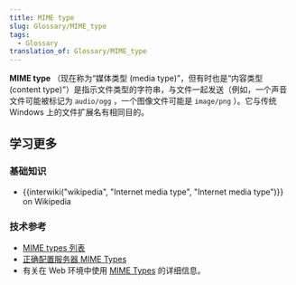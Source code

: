 ```yaml
---
title: MIME type
slug: Glossary/MIME_type
tags:
  - Glossary
translation_of: Glossary/MIME_type
---
```

**MIME type** （现在称为“媒体类型 (media type)”，但有时也是“内容类型 (content type)”）是指示文件类型的字符串，与文件一起发送（例如，一个声音文件可能被标记为 `audio/ogg` ，一个图像文件可能是 `image/png` ）。它与传统 Windows 上的文件扩展名有相同目的。

## 学习更多

### 基础知识

- {{interwiki("wikipedia", "Internet media type", "Internet media type")}} on Wikipedia

### 技术参考

- [MIME types 列表](https://www.iana.org/assignments/media-types/media-types.xhtml)
- [正确配置服务器 MIME Types](/zh-CN/docs/Learn/Server-side/Configuring_server_MIME_types)
- 有关在 Web 环境中使用 [MIME Types](/zh-CN/docs/Web/HTTP/Basics_of_HTTP/MIME_types) 的详细信息。
